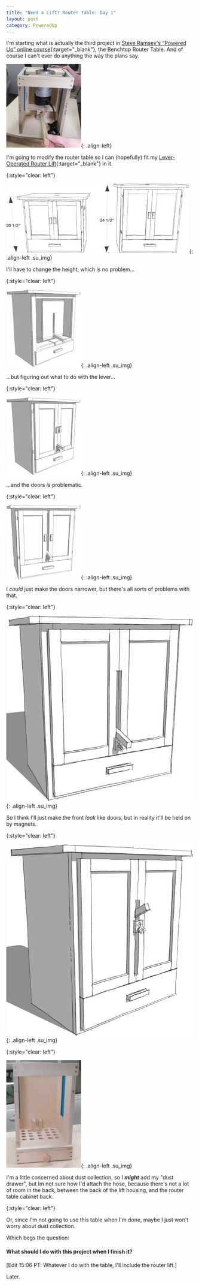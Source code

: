 ```yaml
---
title: "Need a Lift? Router Table: Day 1"
layout: post
category: PoweredUp
---
```

I'm starting what is actually the third project in [Steve Ramsey's “Powered Up” online course](https://theweekendwoodworker.com/powered-up){:target="_blank"}, the Benchtop Router Table. And of course I can't ever do anything the way the plans say.

<style>
  .su_img {
    padding: 10px;
    border: 2px solid black;
    background-color: white;
  }
</style>

![](/assets/images-posts/powered-up-2/powered-up-2-01-1-01.jpg){: .align-left}

I'm going to modify the router table so I can (hopefully) fit my [Lever-Operated Router Lift](https://youtu.be/LJqPDADi8MM){:target="_blank"} in it.

{:style="clear: left"}

![](/assets/images-posts/powered-up-2/powered-up-2-01-1-02.jpg){: .align-left .su_img}

I'll have to change the height, which is no problem...

{:style="clear: left"}

![](/assets/images-posts/powered-up-2/powered-up-2-01-1-03.jpg){: .align-left .su_img}

...but figuring out what to do with the lever...

{:style="clear: left"}

![](/assets/images-posts/powered-up-2/powered-up-2-01-1-04.jpg){: .align-left .su_img}

...and the doors *is* problematic.

{:style="clear: left"}

![](/assets/images-posts/powered-up-2/powered-up-2-01-1-05.jpg){: .align-left .su_img}

I *could* just make the doors narrower, but there's all sorts of problems with that.

{:style="clear: left"}

![](/assets/images-posts/powered-up-2/powered-up-2-01-1-06.jpg){: .align-left .su_img}

So I think I'll just make the front *look* like doors, but in reality it'll be held on by magnets.

{:style="clear: left"}

![](/assets/images-posts/powered-up-2/powered-up-2-01-1-07.jpg){: .align-left .su_img}

{:style="clear: left"}

![](/assets/images-posts/powered-up-2/powered-up-2-01-1-08.jpg){: .align-left .su_img}

I'm a little concerned about dust collection, so I ***might*** add my "dust drawer", but Im not sure how I'd attach the hose, because there's not a lot of room in the back, between the back of the lift housing, and the router table cabinet back.

{:style="clear: left"}

Or, since I'm not going to use this table when I'm done, maybe I just won't worry about dust collection.

Which begs the question:

#### What should I do with this project when I finish it?

[Edit 15:06 PT: Whatever I do with the table, I'll include the router lift.]

Later.